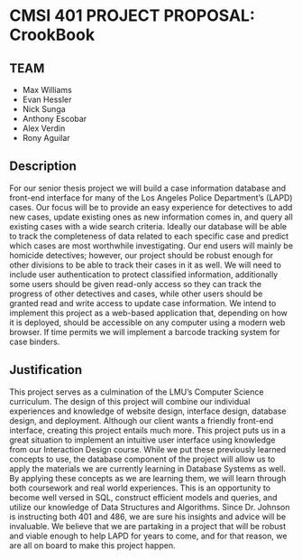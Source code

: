 # CMSI 401 PROJECT PROPOSAL: CrookBook

## TEAM
* Max Williams
* Evan Hessler
* Nick Sunga
* Anthony Escobar
* Alex Verdin
* Rony Aguilar

## Description
For our senior thesis project we will build a case information database and front-end interface for many of the Los Angeles Police Department’s (LAPD) cases.  Our focus will be to provide an easy experience for detectives to add new cases, update existing ones as new information comes in, and query all existing cases with a wide search criteria.  Ideally our database will be able to track the completeness of data related to each specific case and predict which cases are most worthwhile investigating.  Our end users will mainly be homicide detectives; however, our project should be robust enough for other divisions to be able to track their cases in it as well. We will need to include user authentication to protect classified information, additionally some users should be given read-only access so they can track the progress of other detectives and cases, while other users should be granted read and write access to update case information. We intend to implement this project as a web-based application that, depending on how it is deployed, should be accessible on any computer using a modern web browser. If time permits we will implement a barcode tracking system for case binders.

## Justification
This project serves as a culmination of the LMU’s Computer Science curriculum. The design of this project will combine our individual experiences and knowledge of website design, interface design, database design, and deployment. Although our client wants a friendly front-end interface, creating this project entails much more. This project puts us in a great situation to implement an intuitive user interface using knowledge from our Interaction Design course. While we put these previously learned concepts to use, the database component of the project will allow us to apply the materials we are currently learning in Database Systems as well. By applying these concepts as we are learning them, we will learn through both coursework and real world experiences. This is an opportunity to become well versed in SQL, construct efficient models and queries, and utilize our knowledge of Data Structures and Algorithms. Since Dr. Johnson is instructing both 401 and 486, we are sure his insights and advice will be invaluable. We believe that we are partaking in a project that will be robust and viable enough to help LAPD for years to come, and for that reason, we are all on board to make this project happen.
